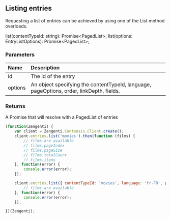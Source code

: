 ## Listing entries
Requesting a list of entries can be achieved by using one of the List method overloads.

list(contentTypeId: string): Promise<PagedList<Entry>>;
list(options: EntryListOptions): Promise<PagedList<Entry>>;

### Parameters
| Name | Description |
|:--|:--|
| id | The id of the entry |
| options | An object specifying the contentTypeId, language, pageOptions, order, linkDepth, fields. |

### Returns
A Promise that will resolve with a PagedList of entries

```js
(function(Zengenti) {
    var client = Zengenti.Contensis.Client.create();    
    client.entries.list('movies').then(function (films) {
        // films are available
        // films.pageIndex
        // films.pageSize
        // films.totalCount
        // films.items
    }, function(error) {
        console.error(error);
    });

    client.entries.list({ contentTypeId: 'movies', language: 'fr-FR', pageOptions: { pageIndex: 1, pageSize: 10 } }).then(function (films) {
        // films are available        
    }, function(error) {
        console.error(error);
    });

})(Zengenti);
```
